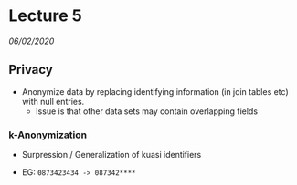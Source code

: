 # Lecture 5
*06/02/2020*

## Privacy
- Anonymize data by replacing identifying information (in join tables etc) with null entries.
    - Issue is that other data sets may contain overlapping fields

### k-Anonymization
- Surpression / Generalization of kuasi identifiers

- EG: `0873423434 -> 087342****`

